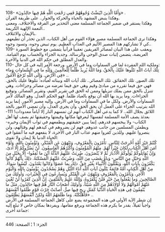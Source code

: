 ------------------------------------------------------------------------

108- «وَأَمَّا الَّذِينَ ابْيَضَّتْ وُجُوهُهُمْ فَفِي رَحْمَتِ اللَّهِ هُمْ فِيها خالِدُونَ» .  
وهكذا ينبض المشهد بالحياة والحركة والحوار.. على طريقة القرآن.  
وهكذا يستقر في ضمير الجماعة المسلمة معنى التحذير من الفرقة والاختلاف.
ومعنى النعمة الإلهية الكريمة..  
بالإيمان والائتلاف.  
وهكذا ترى الجماعة المسلمة مصير هؤلاء القوم من أهل الكتاب، الذين تحذر أن
تطيعهم. كي لا تشاركهم هذا المصير الأليم في العذاب العظيم. يوم تبيض وجوه،
وتسود وجوه..  
109- ويعقب على هذا البيان لمصائر الفريقين تعقيباً قرآنياً يتمشى مع خطوط
السورة العريضة، يتضمن إثبات صدق الوحي والرسالة. وجدية الجزاء والحساب يوم
القيامة. والعدل المطلق في حكم الله في الدنيا والآخرة.  
110- وملكية الله المفردة لما في السماوات وما في الأرض. ورجعة الأمر إليه
في كل حال:  
«تِلْكَ آياتُ اللَّهِ نَتْلُوها عَلَيْكَ بِالْحَقِّ، وَمَا اللَّهُ يُرِيدُ ظُلْماً لِلْعالَمِينَ. وَلِلَّهِ ما
فِي السَّماواتِ وَما فِي الْأَرْضِ. وَإِلَى اللَّهِ تُرْجَعُ الْأُمُورُ» ..  
تلك الصور. تلك الحقائق. تلك المصائر.. تلك آيات الله وبيناته لعباده:
نتلوها عليك بالحق. فهي حق فيما تقرره من مبادئ وقيم وهي حق فيما تعرضه من
مصائر وجزاءات. وهي تتنزل بالحق ممن يملك تنزيلها وممن له الحق في تقرير
القيم، وتقرير المصائر، وتوقيع الجزاءات. وما يريد بها الله أن يوقع
بالعباد ظلماً. فهو الحكم العدل. وهو المالك لأمر السماوات والأرض. ولكل ما
في السماوات وما في الأرض. وإليه مصير الأمور. إنما يريد الله بترتيب
الجزاء على العمل أن يحق الحق، وأن يجري العدل، وأن تمضي الأمور بالجد
اللائق بجلال الله.. لا كما يدعي أهل الكتاب أنهم لن تمسهم النار إلا أياماً
معدودات! 111- بعدئذ يصف الأمة المسلمة لنفسها! ليعرفها مكانها وقيمتها
وحقيقتها ثم يصف لها أهل الكتاب- ولا يبخسهم قدرهم، إنما يبين حقيقتهم
ويطمعهم في ثواب الإيمان وخيره- ويطمئن المسلمين من جانب عدوهم. فهم لن
يضروهم في كيدهم لهم وقتالهم، ولن ينصروا عليهم. وللذين كفروا منهم عذاب
النار في الآخرة، لا ينفعهم فيه ما أنفقوا في الحياة الدنيا بلا إيمان ولا
تقوى:  
«كُنْتُمْ خَيْرَ أُمَّةٍ أُخْرِجَتْ لِلنَّاسِ. تَأْمُرُونَ بِالْمَعْرُوفِ، وَتَنْهَوْنَ عَنِ الْمُنْكَرِ، وَتُؤْمِنُونَ
بِاللَّهِ. وَلَوْ آمَنَ أَهْلُ الْكِتابِ لَكانَ خَيْراً لَهُمْ. مِنْهُمُ الْمُؤْمِنُونَ وَأَكْثَرُهُمُ الْفاسِقُونَ.
لَنْ يَضُرُّوكُمْ إِلَّا أَذىً، وَإِنْ يُقاتِلُوكُمْ يُوَلُّوكُمُ الْأَدْبارَ ثُمَّ لا يُنْصَرُونَ. ضُرِبَتْ عَلَيْهِمُ
الذِّلَّةُ أَيْنَ ما ثُقِفُوا- إِلَّا بِحَبْلٍ مِنَ اللَّهِ وَحَبْلٍ مِنَ النَّاسِ- وَباؤُ بِغَضَبٍ مِنَ اللَّهِ،
وَضُرِبَتْ عَلَيْهِمُ الْمَسْكَنَةُ. ذلِكَ بِأَنَّهُمْ كانُوا يَكْفُرُونَ بِآياتِ اللَّهِ، وَيَقْتُلُونَ الْأَنْبِياءَ
بِغَيْرِ حَقٍّ. ذلِكَ بِما عَصَوْا وَكانُوا يَعْتَدُونَ. لَيْسُوا سَواءً. مِنْ أَهْلِ الْكِتابِ أُمَّةٌ قائِمَةٌ
يَتْلُونَ آياتِ اللَّهِ آناءَ اللَّيْلِ وَهُمْ يَسْجُدُونَ. يُؤْمِنُونَ بِاللَّهِ وَالْيَوْمِ الْآخِرِ،
وَيَأْمُرُونَ بِالْمَعْرُوفِ وَيَنْهَوْنَ عَنِ الْمُنْكَرِ وَيُسارِعُونَ فِي الْخَيْراتِ، وَأُولئِكَ مِنَ
الصَّالِحِينَ. وَما يَفْعَلُوا مِنْ خَيْرٍ فَلَنْ يُكْفَرُوهُ، وَاللَّهُ عَلِيمٌ بِالْمُتَّقِينَ. إِنَّ الَّذِينَ
كَفَرُوا لَنْ تُغْنِيَ عَنْهُمْ أَمْوالُهُمْ وَلا أَوْلادُهُمْ مِنَ اللَّهِ شَيْئاً، وَأُولئِكَ أَصْحابُ النَّارِ
هُمْ فِيها خالِدُونَ. مَثَلُ ما يُنْفِقُونَ فِي هذِهِ الْحَياةِ الدُّنْيا كَمَثَلِ رِيحٍ فِيها صِرٌّ،
أَصابَتْ حَرْثَ قَوْمٍ ظَلَمُوا أَنْفُسَهُمْ فَأَهْلَكَتْهُ. وَما ظَلَمَهُمُ اللَّهُ وَلكِنْ أَنْفُسَهُمْ يَظْلِمُونَ»
..  
إن شطر الآية الأولى في هذه المجموعة يضع على كاهل الجماعة المسلمة في
الأرض واجباً ثقيلاً، بقدر ما يكرم هذه الجماعة ويرفع مقامها، ويفردها بمكان
خاص لا تبلغ إليه جماعة أخرى:

------------------------------------------------------------------------

الجزء: 1 ¦ الصفحة: 446
